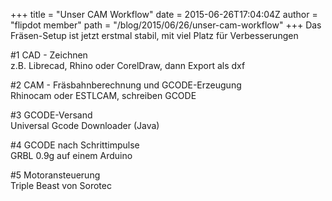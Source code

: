 +++
title = "Unser CAM Workflow"
date = 2015-06-26T17:04:04Z
author = "flipdot member"
path = "/blog/2015/06/26/unser-cam-workflow"
+++
Das Fräsen-Setup ist jetzt erstmal stabil, mit viel Platz für
Verbesserungen

\#1 CAD - Zeichnen  
z.B. Librecad, Rhino oder CorelDraw, dann Export als dxf

\#2 CAM - Fräsbahnberechnung und GCODE-Erzeugung  
Rhinocam oder ESTLCAM, schreiben GCODE

\#3 GCODE-Versand  
Universal Gcode Downloader (Java)

\#4 GCODE nach Schrittimpulse  
GRBL 0.9g auf einem Arduino

\#5 Motoransteuerung  
Triple Beast von Sorotec
